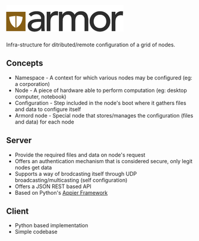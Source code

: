 # ![Armor](res/logo.png)

Infra-structure for ditributed/remote configuration of a grid of nodes.

## Concepts

* Namespace - A context for which various nodes may be configured (eg: a corporation)
* Node - A piece of hardware able to perform computation (eg: desktop computer, notebook)
* Configuration - Step included in the node's boot where it gathers files and data to configure itself
* Armord node - Special node that stores/manages the configuration (files and data) for each node

## Server

* Provide the required files and data on node's request
* Offers an authentication mechanism that is considered secure, only legit nodes get data
* Supports a way of brodcasting itself through UDP broadcasting/multicasting (self configuration)
* Offers a JSON REST based API
* Based on Python's [Appier Framework](http://appier.hive.pt)

## Client

* Python based implementation
* Simple codebase
